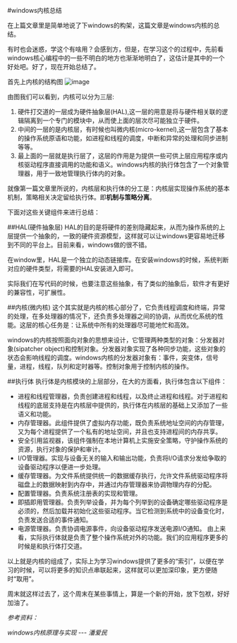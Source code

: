 #windows内核总结

在上篇文章里是简单地说了下windows的构架，这篇文章是windows内核的总结。

有时也会迷惑，学这个有啥用？会感到方，但是，在学习这个的过程中，先前看windows核心编程中的一些不明白的地方也渐渐地明白了，这估计是其中的一个好处吧。好了，现在开始总结了。

首先上内核的结构图
![image](file:///./kernel.jpg)

由图我们可以看到，内核可以分为三层:

1. 硬件打交道的一层成为硬件抽象层(HAL),这一层的用意是将与硬件相关联的逻辑隔离到一个专门的模块中，从而使上面的层次尽可能独立于硬件。
2. 中间的一层的是内核层，有时候也叫微内核(micro-kernel),这一层包含了基本的操作系统原语和功能，如进程和线程的调度，中断和异常的处理和同步进制等等。
3. 最上面的一层就是执行层了，这层的作用是为提供一些可供上层应用程序或内核驱动程序直接调用的功能和语义。windows内核的执行体包含了一个对象管理器，用于一致地管理执行体内的对象。

就像第一篇文章里所说的，内核层和执行体的分工是：内核层实现操作系统的基本机制，策略相关决定留给执行体。即**机制与策略分离**。

下面对这些关键组件来进行总结：

##HAL(硬件抽象层)
HAL的目的是将硬件的差别隐藏起来，从而为操作系统的上层提供一个抽象的，一致的硬件资源模型，这样就可以让windows更容易地迁移到不同的平台上。目前来看，windows做的很不错。

在window里，HAL是一个独立的动态链接库。在安装windows的时候，系统判断对应的硬件类型，将需要的HAL安装进入即可。

实际我们在写代码的时候，也要注意这些抽象，有了类似的抽象后，软件才有更好的兼容性，可扩展性。

##内核(微内核)
这个其实就是内核的核心部分了，它负责线程调度和终端，异常的处理，在多处理器的情况下，还负责多处理器之间的协调，从而优化系统的性能。这层的核心任务是：让系统中所有的处理器尽可能地忙和高效。

windows的内核按照面向对象的思想来设计，它管理两种类型的对象：分发器对象(sipatcher object)和控制对象。分发器对象实现了各种同步功能，这些对象的状态会影响线程的调度。windows内核的分发器对象有：事件，突变体，信号量，进程，线程，队列和定时器等。控制对象用于控制内核的操作。

##执行体
执行体是内核模块的上层部分，在大的方面看，执行体包含以下组件：
* 进程和线程管理器，负责创建进程和线程，以及终止进程和线程。对于进程和线程的底层支持是在内核层中提供的，执行体在内核层的基础上又添加了一些语义和功能。
* 内存管理器。此组件提供了虚拟内存功能，既负责系统地址空间的内存管理，又为每个进程提供了一个私有的地址空间，并且也支持进程间的内存共享。
* 安全引用监视器，该组件强制在本地计算机上实施安全策略，守护操作系统的资源，执行对象的保护和审计。
* I/O管理器。实现与设备无关的输入和输出功能，负责将I/O请求分发给争取的设备驱动程序以便进一步处理。
* 缓存管理器。为文件系统提供统一的数据缓存执行，允许文件系统驱动程序将磁盘上的数据映射到内存中，并通过内存管理器来协调物理内存的分配。
* 配置管理器。负责系统注册表的实现和管理。
* 即插即用管理器。负责列举设备，并为每个列举到的设备确定哪些驱动程序是必须的，然后加载并初始化这些驱动程序。当它检测到系统中的设备变化时，负责发送合适的事件通知。
* 电源管理器。负责协调电源事件，向设备驱动程序发送电源I/O通知。
由上来看，实际执行体就是负责了整个操作系统对外的功能。我们的应用程序更多的时候是和执行体打交道。

以上就是内核的组成了，实际上为学习windows提供了更多的“索引”，以便在学习的时候，可以将更多的知识点串联起来，这样就可以更加深印象，更方便随时“取用”。

周末就这样过去了，这个周末在某些事情上，算是一个新的开始，放下包袱，好好加油了。

*参考资料：*

*windows内核原理与实现 --- 潘爱民*

